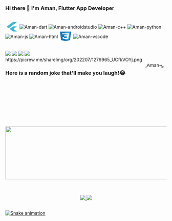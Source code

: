 ### Hi there 👋 I'm Aman, Flutter App Developer

<div style="display: inline_block"><br>
  <img align="center" alt="Aman-flutter" height="30" width="40" src="https://raw.githubusercontent.com/devicons/devicon/master/icons/flutter/flutter-plain.svg">
  <img align="center" alt="Aman-dart" height="30" width="40" src="https://cdn.jsdelivr.net/gh/devicons/devicon/icons/dart/dart-original.svg">
  <img align="center" alt="Aman-androidstudio" height="30" width="40" src="https://cdn.jsdelivr.net/gh/devicons/devicon/icons/androidstudio/androidstudio-original.svg">
  <img align="center" alt="Aman-c++" height="30" width="40" src="https://raw.githubusercontent.com/jmnote/z-icons/master/svg/cpp.svg">
  <img align="center" alt="Aman-python" height="30" width="40" src="https://raw.githubusercontent.com/jmnote/z-icons/master/svg/python.svg">
  <img align="center" alt="Aman-js" height="30" width="40" src="https://cdn.jsdelivr.net/gh/devicons/devicon/icons/javascript/javascript-plain.svg">
  <img align="center" alt="Aman-html" height="30" width="40" src="https://cdn.jsdelivr.net/gh/devicons/devicon/icons/html5/html5-original.svg">
  <img align="center" alt="Aman-css" height="30" width="40" src="https://raw.githubusercontent.com/devicons/devicon/master/icons/css3/css3-original.svg">
  <img align="center" alt="Aman-vscode" height="30" width="40" src="https://cdn.jsdelivr.net/gh/devicons/devicon/icons/vscode/vscode-original.svg">
  
</div>

##

<div>
  <a href="https://www.linkedin.com/in/amanmeena" target="_blank"><img src="https://img.shields.io/badge/-LinkedIn-%230077B5?style=for-the-badge&logo=linkedin&logoColor=white" target="_blank"></a> 
  <a href="https://instagram.com/theycallme_aman" target="_blank"><img src="https://img.shields.io/badge/-Instagram-%23E4405F?style=for-the-badge&logo=instagram&logoColor=white" target="_blank"></a>
 <a href="https://discordapp.com/users/Aman Meena#8159" target="_blank"><img src="https://img.shields.io/badge/Discord-7289DA?style=for-the-badge&logo=discord&logoColor=white" target="_blank"></a> 
  <a href = "mailto:aman.meena801@gmail.com"><img src="https://img.shields.io/badge/-Gmail-%23333?style=for-the-badge&logo=gmail&logoColor=white" target="_blank"></a>
</div>
https://picrew.me/shareImg/org/202207/1279965_UCfkVOYj.png
<img align="right" alt="Aman-gif" height="200" style="border-radius:50px;" src="https://picrew.me/shareImg/org/202207/404676_vxPRQioM.png">

### Here is a random joke that'll make you laugh!😂

<div align="left">
<img height="165em" width="700em" src="https://readme-jokes.vercel.app/api"/>


</div>

##

<br> 
<div align="center">
  <a href="https://github.com/amanmeena801">
  <img height="165em" src="https://github-readme-stats.vercel.app/api?username=amanmeena801&show_icons=true&theme=dracula&include_all_commits=true&count_private=true"/>
  <img height="165em" src="https://github-readme-stats.vercel.app/api/top-langs/?username=amanmeena801&layout=compact&langs_count=7&theme=dracula"/>
</div>

##

<div> 

![Snake animation](https://github.com/amanmeena801/amanmeena801/blob/output/github-contribution-grid-snake.svg)

</div>  
